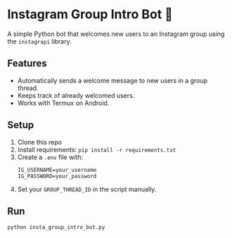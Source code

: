 # Instagram Group Intro Bot 🤖

A simple Python bot that welcomes new users to an Instagram group using the `instagrapi` library.

## Features
- Automatically sends a welcome message to new users in a group thread.
- Keeps track of already welcomed users.
- Works with Termux on Android.

## Setup

1. Clone this repo
2. Install requirements: `pip install -r requirements.txt`
3. Create a `.env` file with:
    ```
    IG_USERNAME=your_username
    IG_PASSWORD=your_password
    ```
4. Set your `GROUP_THREAD_ID` in the script manually.

## Run

```bash
python insta_group_intro_bot.py
